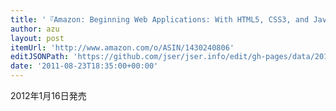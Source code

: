 ```yaml
---
title: '『Amazon: Beginning Web Applications: With HTML5, CSS3, and JavaScript: Robert Diana』'
author: azu
layout: post
itemUrl: 'http://www.amazon.com/o/ASIN/1430240806'
editJSONPath: 'https://github.com/jser/jser.info/edit/gh-pages/data/2011/08/index.json'
date: '2011-08-23T18:35:00+00:00'
---
```

2012年1月16日発売
